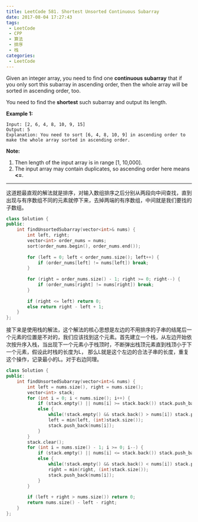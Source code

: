 ```yaml
---
title: LeetCode 581. Shortest Unsorted Continuous Subarray
date: 2017-08-04 17:27:43
tags:
 - LeetCode
 - CPP
 - 算法
 - 排序
 - 栈
categories:
 - LeetCode
---
```


Given an integer array, you need to find one **continuous subarray** that if you only sort this subarray in ascending order, then the whole array will be sorted in ascending order, too.

You need to find the **shortest** such subarray and output its length.

**Example 1:**

```
Input: [2, 6, 4, 8, 10, 9, 15]
Output: 5
Explanation: You need to sort [6, 4, 8, 10, 9] in ascending order to make the whole array sorted in ascending order.

```

**Note:**

1. Then length of the input array is in range [1, 10,000].
2. The input array may contain duplicates, so ascending order here means **<=**.

<!-- more -->

----------------

这道题最直观的解法就是排序，对输入数组排序之后分别从两段向中间查找，直到出现与有序数组不同的元素就停下来，去掉两端的有序数组，中间就是我们要找的子数组。

```cpp
class Solution {
public:
    int findUnsortedSubarray(vector<int>& nums) {
        int left, right;
        vector<int> order_nums = nums;
        sort(order_nums.begin(), order_nums.end());
        
        for (left = 0; left < order_nums.size(); left++) {
            if (order_nums[left] != nums[left]) break;
        }
        
        for (right = order_nums.size() - 1; right >= 0; right--) {
            if (order_nums[right] != nums[right]) break;
        }
        
        if (right <= left) return 0;
        else return right - left + 1;
    }
};
```

接下来是使用栈的解法，这个解法的核心思想是左边的不用排序的子串的结尾后一个元素的位置是不对的，我们应该找到这个元素。首先建立一个栈，从左边开始依次按升序入栈，当出现下一个元素小于栈顶时，不断弹出栈顶元素直到栈顶小于下一个元素，假设此时栈的长度为L， 那么L就是这个左边的合法子串的长度，重复这个操作，记录最小的L。对于右边同理。

```cpp
class Solution {
public:
    int findUnsortedSubarray(vector<int>& nums) {
        int left = nums.size(), right = nums.size();
        vector<int> stack;
        for (int i = 0; i < nums.size(); i++) {
            if (stack.empty() || nums[i] >= stack.back()) stack.push_back(nums[i]);
            else {
                while(!stack.empty() && stack.back() > nums[i]) stack.pop_back();
                left = min(left, (int)stack.size());
                stack.push_back(nums[i]);
            }
        }
        stack.clear();
        for (int i = nums.size() - 1; i >= 0; i--) {
            if (stack.empty() || nums[i] <= stack.back()) stack.push_back(nums[i]);
            else {
                while(!stack.empty() && stack.back() < nums[i]) stack.pop_back();
                right = min(right, (int)stack.size());
                stack.push_back(nums[i]);
            }
        }
        
        if (left + right > nums.size()) return 0;
        return nums.size() - left - right;
    }
};
```

